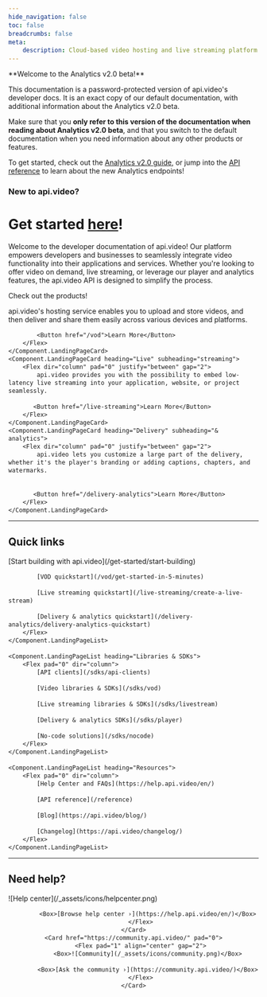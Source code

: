 ```yaml
---
hide_navigation: false
toc: false
breadcrumbs: false
meta: 
    description: Cloud-based video hosting and live streaming platform with analytics. Mobile and web SDKs for VOD, live streaming, and player for NodeJS, Javascript, Typescript, Python, Go, PHP, C#, iOS Swift, Android Kotlin.
---
```


<Callout pad="2" type="success">
**Welcome to the Analytics v2.0 beta!**

This documentation is a password-protected version of api.video's developer docs. It is an exact copy of our default documentation, with additional information about the Analytics v2.0 beta. 

Make sure that you **only refer to this version of the documentation when reading about Analytics v2.0 beta**, and that you switch to the default documentation when you need information about any other products or features.

To get started, check out the [Analytics v2.0 guide](/delivery-analytics/analytics), or jump into the [API reference](/reference/api/Analytics-v2-beta) to learn about the new Analytics endpoints!
</Callout>

<div class="section-header no-toc">

### New to api.video?

# Get started <span style="color: var(--accent-10)">[here](/get-started/start-building.md)</span>!

</div>

Welcome to the developer documentation of api.video! Our platform empowers developers and businesses to seamlessly integrate video functionality into their applications and services. Whether you're looking to offer video on demand, live streaming, or leverage our player and analytics features, the api.video API is designed to simplify the process.

Check out the products!

<Grid cols="3" gap="3">
    <Component.LandingPageCard heading="Video" subheading="on demand">
        <Flex dir="column" pad="0" justify="between" gap="2">
            api.video's hosting service enables you to upload and store videos, and then deliver and share them easily across various devices and platforms.

            <Button href="/vod">Learn More</Button>
        </Flex>
    </Component.LandingPageCard>
    <Component.LandingPageCard heading="Live" subheading="streaming">
        <Flex dir="column" pad="0" justify="between" gap="2">
            api.video provides you with the possibility to embed low-latency live streaming into your application, website, or project seamlessly.
           
           <Button href="/live-streaming">Learn More</Button>
        </Flex>
    </Component.LandingPageCard>
    <Component.LandingPageCard heading="Delivery" subheading="& analytics">
        <Flex dir="column" pad="0" justify="between" gap="2">
            api.video lets you customize a large part of the delivery, whether it's the player's branding or adding captions, chapters, and watermarks.

           
           <Button href="/delivery-analytics">Learn More</Button>
        </Flex>
    </Component.LandingPageCard>
</Grid>


<div class="section-header">

<hr/>

## Quick links

</div>

<Grid cols="3" gap="3">
    <Component.LandingPageList heading="Get Started">
        <Flex pad="0" dir="column">
            [Start building with api.video](/get-started/start-building)

            [VOD quickstart](/vod/get-started-in-5-minutes)

            [Live streaming quickstart](/live-streaming/create-a-live-stream)

            [Delivery & analytics quickstart](/delivery-analytics/delivery-analytics-quickstart)
        </Flex>
    </Component.LandingPageList>

    <Component.LandingPageList heading="Libraries & SDKs">
        <Flex pad="0" dir="column">
            [API clients](/sdks/api-clients)

            [Video libraries & SDKs](/sdks/vod)

            [Live streaming libraries & SDKs](/sdks/livestream)

            [Delivery & analytics SDKs](/sdks/player)

            [No-code solutions](/sdks/nocode)
        </Flex>
    </Component.LandingPageList>

    <Component.LandingPageList heading="Resources">
        <Flex pad="0" dir="column">
            [Help Center and FAQs](https://help.api.video/en/)

            [API reference](/reference)

            [Blog](https://api.video/blog/)

            [Changelog](https://api.video/changelog/)
        </Flex>
    </Component.LandingPageList>
</Grid>

<div class="section-header"> 

<hr/>

## Need help?

</div>

<Grid cols="1" gap="2">
    <Card href="https://help.api.video/en/" pad="0">
        <Flex pad="1" align="center" gap="2">
            <Box>![Help center](/_assets/icons/helpcenter.png)</Box>

            <Box>[Browse help center ›](https://help.api.video/en/)</Box>
        </Flex>
    </Card>
    <Card href="https://community.api.video/" pad="0">
        <Flex pad="1" align="center" gap="2">
            <Box>![Community](/_assets/icons/community.png)</Box>

            <Box>[Ask the community ›](https://community.api.video/)</Box>
        </Flex>
    </Card>
</Grid>
